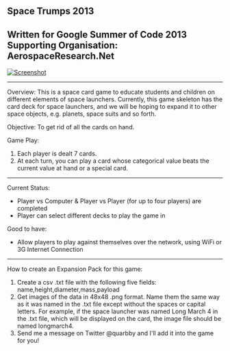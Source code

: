 Space Trumps 2013
-----------------
Written for Google Summer of Code 2013
Supporting Organisation: AerospaceResearch.Net
------------------

[![Screenshot](quarbby.github.com/Space/GSoC2013.PNG)](http://www.youtube.com/watch?v=wo1q-b0RHJg&feature=share&list=TL7XoQqLjCN98)

------------------

Overview: This is a space card game to educate students and children on different elements of space launchers. Currently, this game skeleton has the card deck for space launchers, and we will be hoping to expand it to other space objects, e.g. planets, space suits and so forth.

Objective: To get rid of all the cards on hand.

Game Play: 
1. Each player is dealt 7 cards. 
2. At each turn, you can play a card whose categorical value beats the current value at hand or a special card. 

----------------

Current Status: 
- Player vs Computer & Player vs Player (for up to four players) are completed
- Player can select different decks to play the game in

Good to have: 
- Allow players to play against themselves over the network, using WiFi or 3G Internet Connection

----------------

How to create an Expansion Pack for this game: 

1. Create a csv .txt file with the following five fields: name,height,diameter,mass,payload
2. Get images of the data in 48x48 .png format. Name them the same way as it was named in the .txt file except without the spaces or capital letters. For example, if the space launcher was named Long March 4 in the .txt file, which will be displayed on the card, the image file should be named longmarch4.
3. Send me a message on Twitter @quarbby and I'll add it into the game for you! 